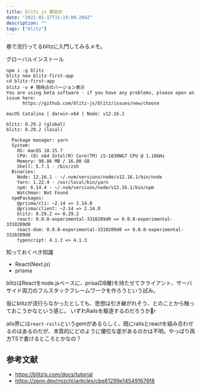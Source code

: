 ```yaml
---
title: blitz.js 事始め
date: "2021-01-17T15:19:00.284Z"
description: ""
tags: ["blitz"]
---
```


巷で流行ってるblitzに入門してみるメモ。

グローバルインストール

```
npm i -g blitz
blitz new blitz-first-app
cd blitz-first-app
blitz -v # 現時点のバージョン表示
You are using beta software - if you have any problems, please open an issue here:
      https://github.com/blitz-js/blitz/issues/new/choose

macOS Catalina | darwin-x64 | Node: v12.16.1

blitz: 0.29.2 (global)
blitz: 0.29.2 (local)

  Package manager: yarn 
  System:
    OS: macOS 10.15.7
    CPU: (8) x64 Intel(R) Core(TM) i5-1030NG7 CPU @ 1.10GHz
    Memory: 98.86 MB / 16.00 GB
    Shell: 5.7.1 - /bin/zsh
  Binaries:
    Node: 12.16.1 - ~/.nvm/versions/node/v12.16.1/bin/node
    Yarn: 1.22.4 - /usr/local/bin/yarn
    npm: 6.14.4 - ~/.nvm/versions/node/v12.16.1/bin/npm
    Watchman: Not Found
  npmPackages:
    @prisma/cli: ~2.14 => 2.14.0 
    @prisma/client: ~2.14 => 2.14.0 
    blitz: 0.29.2 => 0.29.2 
    react: 0.0.0-experimental-3310209d0 => 0.0.0-experimental-3310209d0 
    react-dom: 0.0.0-experimental-3310209d0 => 0.0.0-experimental-3310209d0 
    typescript: 4.1.3 => 4.1.3 
```

知っておくべき知識
- React(Next.js)
- prisma

blitzはReactをnode.jsベースに、prisa(DB層)を持たせてクライアント、サーバサイド両刀のフルスタックフレームワークを作ろうという試み。

仮にblitzが流行らなかったとしても、思想は引き継がれそう、とのことから触っておこうかなという感じ。
いずれRailsを駆逐するのだろうか🤔r

ails界には`react-rails`というgemがあるらしく、既にrailsとreactを組み合わせるのはあるのだが、本質的にどのように優位な差があるのかは不明。やっぱり両方TSで書けるところとかなの？

## 参考文献
- https://blitzjs.com/docs/tutorial
- https://zenn.dev/mizchi/articles/cbe81299e145491676f8